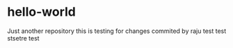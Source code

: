 # hello-world
Just another repository
this is testing for changes commited by raju
test
test
stsetre
test
